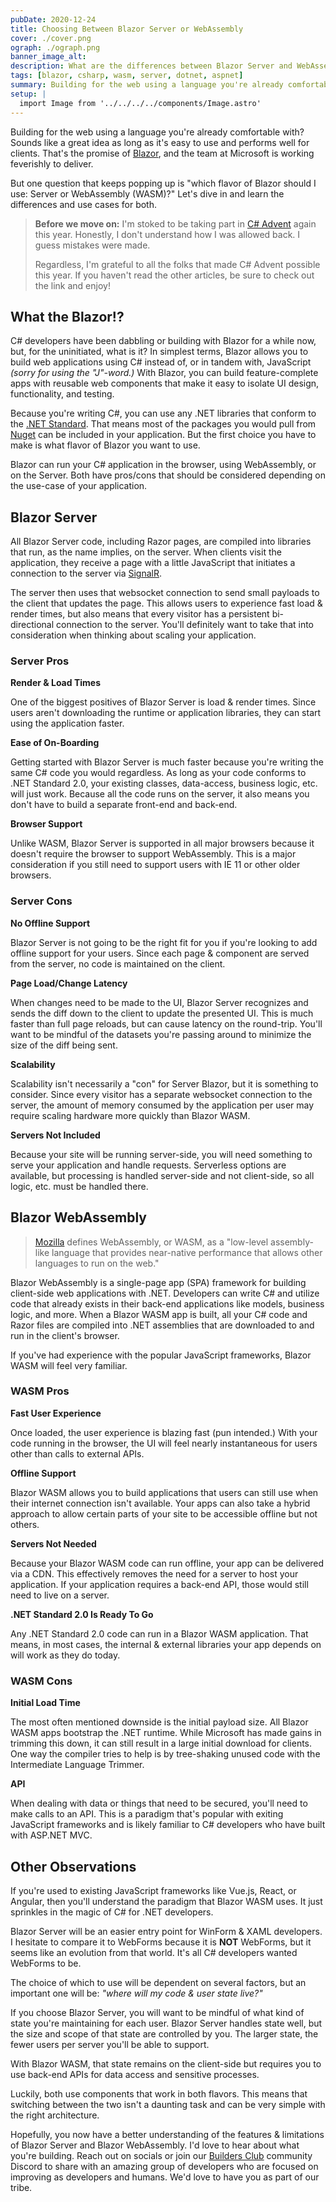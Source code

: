 ```yaml
---
pubDate: 2020-12-24
title: Choosing Between Blazor Server or WebAssembly
cover: ./cover.png
ograph: ./ograph.png
banner_image_alt:
description: What are the differences between Blazor Server and WebAssembly (WASM)? When should you use each and why?
tags: [blazor, csharp, wasm, server, dotnet, aspnet]
summary: Building for the web using a language you're already comfortable with? Sounds like a great idea as long as it's easy to use and performs well for clients.
setup: |
  import Image from '../../../../components/Image.astro'
---
```


Building for the web using a language you're already comfortable with? Sounds
like a great idea as long as it's easy to use and performs well for
clients. That's the promise of
[Blazor](https://dotnet.microsoft.com/apps/aspnet/web-apps/blazor), and the
team at Microsoft is working feverishly to deliver.

But one question that keeps popping up is "which flavor of Blazor should I
use: Server or WebAssembly (WASM)?" Let's dive in and learn the differences
and use cases for both.

<!--more-->

> **Before we move on:** I'm stoked to be taking part in
> [C# Advent](https://www.csadvent.christmas/)
> again this year. Honestly, I don't understand how I was allowed back.
> I guess mistakes were made.
>
> Regardless, I'm grateful to all the folks that made C# Advent possible
> this year. If you haven't read the other articles, be sure to check out
> the link and enjoy!

## What the Blazor!?

C# developers have been dabbling or building with Blazor for a while
now, but, for the uninitiated, what is it? In simplest terms, Blazor allows
you to build web applications using C# instead of, or in tandem with,
JavaScript _(sorry for using the "J"-word.)_ With Blazor, you can build
feature-complete apps with reusable web components that make it easy to
isolate UI design, functionality, and testing.

Because you're writing C#, you can use any .NET libraries that conform to the
[.NET Standard](https://dotnet.microsoft.com/platform/dotnet-standard). That
means most of the packages you would pull from [Nuget](https://www.nuget.org/)
can be included in your application. But the first choice you have to make
is what flavor of Blazor you want to use.

Blazor can run your C# application in the browser, using WebAssembly, or on
the Server. Both have pros/cons that should be considered depending on the
use-case of your application.

## Blazor Server

All Blazor Server code, including Razor pages, are compiled into libraries
that run, as the name implies, on the server. When clients visit the
application, they receive a page with a little JavaScript that initiates
a connection to the server via
[SignalR](https://docs.microsoft.com/en-us/aspnet/signalr/overview/getting-started/introduction-to-signalr).

The server then uses that websocket connection to send small payloads to
the client that updates the page. This allows users to experience fast
load &amp; render times, but also means that every visitor has a
persistent bi-directional connection to the server. You'll definitely want
to take that into consideration when thinking about scaling your application.

### Server Pros

**Render &amp; Load Times**

One of the biggest positives of Blazor Server is load &amp; render times.
Since users aren't downloading the runtime or application libraries, they
can start using the application faster.

**Ease of On-Boarding**

Getting started with Blazor Server is much faster because you're writing
the same C# code you would regardless. As long as your code conforms to
.NET Standard 2.0, your existing classes, data-access, business logic,
etc. will just work. Because all the code runs on the server, it also
means you don't have to build a separate front-end and back-end.

**Browser Support**

Unlike WASM, Blazor Server is supported in all major browsers because it
doesn't require the browser to support WebAssembly. This is a major
consideration if you still need to support users with IE 11 or other older
browsers.

### Server Cons

**No Offline Support**

Blazor Server is not going to be the right fit for you if you're looking
to add offline support for your users. Since each page &amp; component
are served from the server, no code is maintained on the client.

**Page Load/Change Latency**

When changes need to be made to the UI, Blazor Server recognizes and sends
the diff down to the client to update the presented UI. This is much faster
than full page reloads, but can cause latency on the round-trip. You'll want
to be mindful of the datasets you're passing around to minimize the size of
the diff being sent.

**Scalability**

Scalability isn't necessarily a "con" for Server Blazor, but it is something to
consider. Since every visitor has a separate websocket connection to the
server, the amount of memory consumed by the application per user may require
scaling hardware more quickly than Blazor WASM.

**Servers Not Included**

Because your site will be running server-side, you will need something to serve
your application and handle requests. Serverless options are available, but
processing is handled server-side and not client-side, so all logic, etc. must
be handled there.

## Blazor WebAssembly

> [Mozilla](https://developer.mozilla.org/en-US/docs/WebAssembly) defines
> WebAssembly, or WASM, as a "low-level assembly-like language that provides
> near-native performance that allows other languages to run on the web."

Blazor WebAssembly is a single-page app (SPA) framework for building
client-side web applications with .NET. Developers can write C# and utilize
code that already exists in their back-end applications like models, business
logic, and more. When a Blazor WASM app is built, all your C# code and Razor
files are compiled into .NET assemblies that are downloaded to and run in
the client's browser.

If you've had experience with the popular JavaScript frameworks, Blazor WASM
will feel very familiar.

### WASM Pros

**Fast User Experience**

Once loaded, the user experience is blazing fast (pun intended.) With your
code running in the browser, the UI will feel nearly instantaneous for users
other than calls to external APIs.

**Offline Support**

Blazor WASM allows you to build applications that users can still use when
their internet connection isn't available. Your apps can also take a hybrid
approach to allow certain parts of your site to be accessible offline but not
others.

**Servers Not Needed**

Because your Blazor WASM code can run offline, your app can be delivered via
a CDN. This effectively removes the need for a server to host your application.
If your application requires a back-end API, those would still need to live on
a server.

**.NET Standard 2.0 Is Ready To Go**

Any .NET Standard 2.0 code can run in a Blazor WASM application. That means,
in most cases, the internal &amp; external libraries your app depends on will
work as they do today.

### WASM Cons

**Initial Load Time**

The most often mentioned downside is the initial payload size. All Blazor
WASM apps bootstrap the .NET runtime. While Microsoft has made gains in
trimming this down, it can still result in a large initial download for
clients. One way the compiler tries to help is by tree-shaking unused code
with the Intermediate Language Trimmer.

**API**

When dealing with data or things that need to be secured, you'll need to
make calls to an API. This is a paradigm that's popular with exiting
JavaScript frameworks and is likely familiar to C# developers who have
built with ASP.NET MVC.

## Other Observations

If you're used to existing JavaScript frameworks like Vue.js, React, or
Angular, then you'll understand the paradigm that Blazor WASM uses. It
just sprinkles in the magic of C# for .NET developers.

Blazor Server will be an easier entry point for WinForm &amp; XAML
developers. I hesitate to compare it to WebForms because it is **NOT**
WebForms, but it seems like an evolution from that world. It's all
C# developers wanted WebForms to be.

The choice of which to use will be dependent on several factors, but
an important one will be: _"where will my code &amp; user state live?"_

If you choose Blazor Server, you will want to be mindful of what kind
of state you're maintaining for each user. Blazor Server handles state
well, but the size and scope of that state are controlled by you. The
larger state, the fewer users per server you'll be able to support.

With Blazor WASM, that state remains on the client-side but requires
you to use back-end APIs for data access and sensitive processes.

Luckily, both use components that work in both flavors. This means that
switching between the two isn't a daunting task and can be very simple
with the right architecture.

Hopefully, you now have a better understanding of the features &amp;
limitations of Blazor Server and Blazor WebAssembly. I'd love to
hear about what you're building. Reach out on socials or join our
[Builders Club](https://discord.gg/XSG7HJm) community Discord to
share with an amazing group of developers who are focused on improving
as developers and humans. We'd love to have you as part of our tribe.
